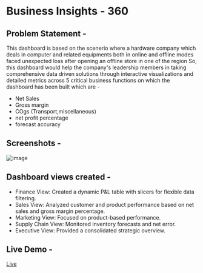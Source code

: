 # Business Insights - 360
 
## Problem Statement -
This dashboard is based on the scenerio where a hardware company which deals in computer and related equipments both in online and offline modes faced unexpected loss after opening an offline store in one of the region
So, this dashboard would help the company's leadership members in taking comprehensive data driven solutions through interactive visualizations and detailed metrics across  5 critical business functions on which the dashboard has been built which are -
- Net Sales
- Gross margin
- COgs (Transport,miscellaneous)
- net profit percentage
- forecast accuracy
## Screenshots -
![image](https://github.com/user-attachments/assets/69a0da58-e6dc-4dba-86b7-de533f0d53a7)

## Dashboard views created -
- Finance View: Created a dynamic P&L table with slicers for flexible data filtering.
- Sales View: Analyzed customer and product performance based on net sales and gross margin percentage.
- Marketing View: Focused on product-based performance.
- Supply Chain View: Monitored inventory forecasts and net error.
- Executive View: Provided a consolidated strategic overview.

## Live Demo -
[Live](https://app.powerbi.com/view?r=eyJrIjoiZWM4ZGQ1ZWUtMDQwYi00ZmMyLTlmMzMtNDY4OTQ3NmU3ZjAzIiwidCI6ImM2ZTU0OWIzLTVmNDUtNDAzMi1hYWU5LWQ0MjQ0ZGM1YjJjNCJ9) 
